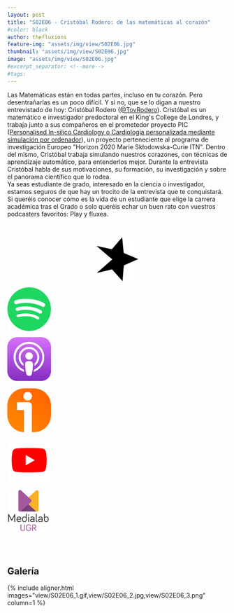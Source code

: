 ```yaml
---
layout: post
title: "S02E06 - Cristóbal Rodero: de las matemáticas al corazón"
#color: black
author: thefluxions
feature-img: "assets/img/view/S02E06.jpg"
thumbnail: "assets/img/view/S02E06.jpg"
image: "assets/img/view/S02E06.jpg"
#excerpt_separator: <!--more-->
#tags: 
---
```


Las Matemáticas están en todas partes, incluso en tu corazón. Pero desentrañarlas es un poco difícil. Y si no, que se lo digan a nuestro entrevistado de hoy: Cristóbal Rodero (<a href="https://twitter.com/TovRodero" target="_blank">@TovRodero</a>). Cristóbal es un matemático e investigador predoctoral en el King's College de Londres, y trabaja junto a sus compañeros en el prometedor proyecto PIC   (<a href="https://picnet.eu" target="_blank">Personalised In-silico Cardiology o  Cardiología personalizada mediante simulación por ordenador</a>), un proyecto perteneciente al programa de investigación Europeo "Horizon 2020 Marie Skłodowska-Curie ITN". Dentro del mismo, Cristóbal trabaja simulando nuestros corazones, con técnicas de aprendizaje automático, para entenderlos mejor.  Durante la entrevista Cristóbal habla de sus motivaciones, su formación, su investigación y sobre el panorama científico que lo rodea.
<br>Ya seas estudiante de grado, interesado en la ciencia o investigador, estamos seguros de que hay un trocito de la entrevista que te conquistará.  Si queréis conocer cómo es la vida de un estudiante que elige la carrera académica tras el Grado o solo queréis echar un buen rato con vuestros podcasters favoritos: Play y fluxea.

<br>
<p align="center">
<a href="" target="_blank"><img src="https://raw.githubusercontent.com/thefluxions/thefluxions.github.io/master/assets/img/archive/spreaker-logo.png" height="100" align="center"></a>

<a href="" target="_blank"><img src="https://raw.githubusercontent.com/thefluxions/thefluxions.github.io/master/assets/img/archive/spotify-logo.png" height="100" align="center"></a>

<a href="" target="_blank"><img src="https://raw.githubusercontent.com/thefluxions/thefluxions.github.io/master/assets/img/archive/apple-logo.png" height="100" align="center"></a>
<br><br>
<a href="" target="_blank"><img src="https://raw.githubusercontent.com/thefluxions/thefluxions.github.io/master/assets/img/archive/ivoox-logo.png" height="100" align="center"></a>

<a href="" target="_blank"><img src="https://raw.githubusercontent.com/thefluxions/thefluxions.github.io/master/assets/img/archive/youtube-logo.png" height="100" align="center"></a>

<a href="" target="_blank"><img src="https://raw.githubusercontent.com/thefluxions/thefluxions.github.io/master/assets/img/archive/medialab-logo.png" height="100" align="center"></a>
</p>
<br><br>

## Galería

{% include aligner.html images="view/S02E06_1.gif,view/S02E06_2.jpg,view/S02E06_3.png" column=1 %}